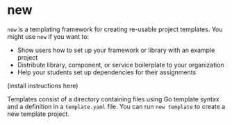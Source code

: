 new
===

`new` is a templating framework for creating re-usable project templates. You
might use `new` if you want to:

- Show users how to set up your framework or library with an example project
- Distribute library, component, or service boilerplate to your organization
- Help your students set up dependencies for their assignments

(install instructions here)

Templates consist of a directory containing files using Go template syntax and a 
definition in a `template.yaml` file. You can run `new template` to create a new
template project.
